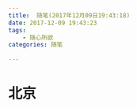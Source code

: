 ```yaml
---
title:  随笔(2017年12月09日19:43:18)
date: 2017-12-09 19:43:23
tags:  
    - 随心所欲
categories: 随笔
    
---
```


# 北京